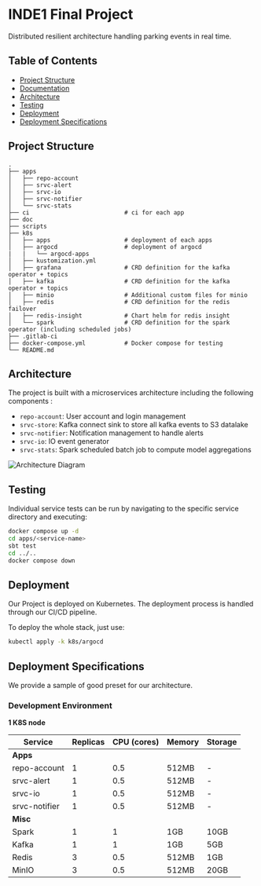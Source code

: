 # INDE1 Final Project

Distributed resilient architecture handling parking events in real time.

## Table of Contents
- [Project Structure](#project-structure)
- [Documentation](#documentation)
- [Architecture](#architecture)
- [Testing](#testing)
- [Deployment](#deployment)
- [Deployment Specifications](#deployment-specifications)

## Project Structure

```
.
├── apps
│   ├── repo-account
│   ├── srvc-alert
│   ├── srvc-io
│   ├── srvc-notifier
│   └── srvc-stats
├── ci                           # ci for each app
├── doc
├── scripts
├── k8s
│   ├── apps                     # deployment of each apps
│   ├── argocd                   # deployment of argocd
|   |   └── argocd-apps
│   ├── kustomization.yml
│   ├── grafana                  # CRD definition for the kafka operator + topics
│   ├── kafka                    # CRD definition for the kafka operator + topics
│   ├── minio                    # Additional custom files for minio
│   ├── redis                    # CRD definition for the redis failover
│   ├── redis-insight            # Chart helm for redis insight
│   └── spark                    # CRD definition for the spark operator (including scheduled jobs)
├── .gitlab-ci
├── docker-compose.yml           # Docker compose for testing
└── README.md
```

## Architecture

The project is built with a microservices architecture including the following components :

- `repo-account`: User account and login management
- `srvc-store`: Kafka connect sink to store all kafka events to S3 datalake
- `srvc-notifier`: Notification management to handle alerts
- `srvc-io`: IO event generator
- `srvc-stats`: Spark scheduled batch job to compute model aggregations

![Architecture Diagram](doc/arch/infra_v1.2.png)

## Testing

Individual service tests can be run by navigating to the specific service directory and executing:

```bash
docker compose up -d
cd apps/<service-name>
sbt test
cd ../..
docker compose down
```

## Deployment

Our Project is deployed on Kubernetes. The deployment process is handled through our CI/CD pipeline.

To deploy the whole stack, just use:

```bash
kubectl apply -k k8s/argocd
```

## Deployment Specifications

We provide a sample of good preset for our architecture.

### Development Environment

**1 K8S node**

| Service | Replicas | CPU (cores) | Memory | Storage |
|---------|----------|-------------|--------|---------|
| **Apps** |
| repo-account  | 1 | 0.5 | 512MB | - |
| srvc-alert    | 1 | 0.5 | 512MB | - |
| srvc-io       | 1 | 0.5 | 512MB | - |
| srvc-notifier | 1 | 0.5 | 512MB | - |
| **Misc** |
| Spark | 1 | 1 | 1GB | 10GB | 3-node replica set |
| Kafka | 1 | 1 | 1GB | 5GB | Single instance |
| Redis | 3 | 0.5 | 512MB | 1GB | 3 node Cluster |
| MinIO | 3 | 0.5 | 512MB | 20GB | Cluster |

